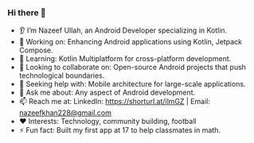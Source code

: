 ### Hi there 👋
* 👂  I’m Nazeef Ullah, an Android Developer specializing in Kotlin.
* 🔭 Working on: Enhancing Android applications using Kotlin, Jetpack Compose.
* 🌱 Learning: Kotlin Multiplatform for cross-platform development.
* 🤝 Looking to collaborate on: Open-source Android projects that push technological boundaries.
* 🤔 Seeking help with: Mobile architecture for large-scale applications.
* 💬 Ask me about: Any aspect of Android development.
* 📫 Reach me at: LinkedIn: https://shorturl.at/ilmGZ | Email: nazeefkhan228@gmail.com 
* ❤️ Interests: Technology, community building, football
* ⚡ Fun fact: Built my first app at 17 to help classmates in math.
<!--
**codewithnazeefu/codewithnazeefu** is a ✨ _special_ ✨ repository because its `README.md` (this file) appears on your GitHub profile.

Here are some ideas to get you started:

- 🔭 I’m currently working on ...
- 🌱 I’m currently learning ...
- 👯 I’m looking to collaborate on ...
- 🤔 I’m looking for help with ...
- 💬 Ask me about ...
- 📫 How to reach me: ...
- 😄 Pronouns: ...
- ⚡ Fun fact: ...
-->
